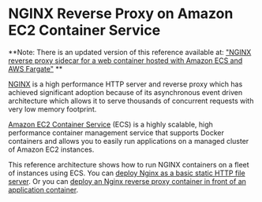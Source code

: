 # NGINX Reverse Proxy on Amazon EC2 Container Service

**Note: There is an updated version of this reference available at: ["NGINX reverse proxy sidecar for a web container hosted with Amazon ECS and AWS Fargate"](https://containersonaws.com/pattern/nginx-reverse-proxy-sidecar-ecs-fargate-task) **

[NGINX](https://www.nginx.com/resources/wiki/) is a high performance HTTP server and reverse proxy which has achieved significant adoption because of its asynchronous event driven architecture which allows it to serve thousands of concurrent requests with very low memory footprint.

[Amazon EC2 Container Service](https://aws.amazon.com/ecs/) (ECS) is a highly scalable, high performance container management service that supports Docker containers and allows you to easily run applications on a managed cluster of Amazon EC2 instances.

This reference architecture shows how to run NGINX containers on a fleet of instances using ECS. You can [deploy Nginx as a basic static HTTP file server](/static-host). Or you can [deploy an Nginx reverse proxy container in front of an application container](/reverse-proxy).
